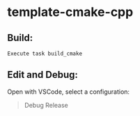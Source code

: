 <h1>template-cmake-cpp</h1>
<h2>Build:</h2>

    Execute task build_cmake

<h2>Edit and Debug:</h2>
Open with VSCode, select a configuration:

> Debug
> Release
